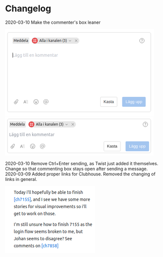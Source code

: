 # Changelog

2020-03-10 Make the commenter's box leaner

![Before](docs/commenters-box-before.png)
![After](docs/commenters-box-after.png)


2020-03-10 Remove Ctrl+Enter sending, as Twist just added it themselves. Change so that commenting box stays open after sending a message.
2020-03-09 Added proper links for Clubhouse. Removed the changing of links in general.

![Clubhouse Links](docs/clubhouse-links.png)
